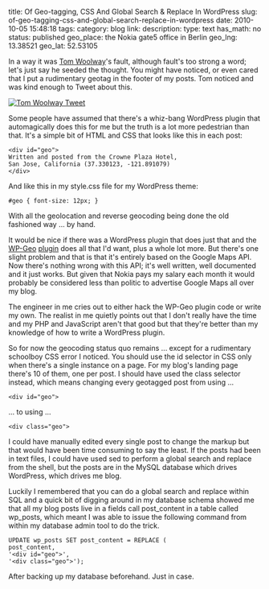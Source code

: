 title: Of Geo-tagging, CSS And Global Search & Replace In WordPress
slug: of-geo-tagging-css-and-global-search-replace-in-wordpress
date: 2010-10-05 15:48:18
tags: 
category: blog
link: 
description: 
type: text
has_math: no
status: published
geo_place: the Nokia gate5 office in Berlin
geo_lng: 13.38521
geo_lat: 52.53105

In a way it was [Tom Woolway](https://twitter.com/tomwoolway/ "https://twitter.com/tomwoolway/")'s fault, although fault's too strong a word; let's just say he seeded the thought. You might have noticed, or even cared that I put a rudimentary geotag in the footer of my posts. Tom noticed and was kind enough to Tweet about this.

[![Tom Woolway Tweet](/wp-content/uploads/2010/10/TomWoolwayTweet.jpg "Tom Woolway Tweet")](https://twitter.com/tomwoolway/status/22637627489 "https://twitter.com/tomwoolway/status/22637627489")

Some people have assumed that there's a whiz-bang WordPress plugin that automagically does this for me but the truth is a lot more pedestrian than that. It's a simple bit of HTML and CSS that looks like this in each post:

<!-- TEASER_END -->


```
<div id="geo">
Written and posted from the Crowne Plaza Hotel,
San Jose, California (37.330123, -121.891079)
</div>
```

And like this in my style.css file for my WordPress theme:

```
#geo { font-size: 12px; }
```

With all the geolocation and reverse geocoding being done the old fashioned way ... by hand.

It would be nice if there was a WordPress plugin that does just that and the [WP-Geo](https://wordpress.org/extend/plugins/wp-geo/ "https://wordpress.org/extend/plugins/wp-geo/") [plugin](https://wordpress.org/extend/plugins/wp-geo/ "https://wordpress.org/extend/plugins/wp-geo/") does all that I'd want, plus a whole lot more. But there's one slight problem and that is that it's entirely based on the Google Maps API. Now there's nothing wrong with this API; it's well written, well documented and it just works. But given that Nokia pays my salary each month it would probably be considered less than politic to advertise Google Maps all over my blog.

The engineer in me cries out to either hack the WP-Geo plugin code or write my own. The realist in me quietly points out that I don't really have the time and my PHP and JavaScript aren't that good but that they're better than my knowledge of how to write a WordPress plugin.

So for now the geocoding status quo remains ... except for a rudimentary schoolboy CSS error I noticed. You should use the id selector in CSS only when there's a single instance on a page. For my blog's landing page there's 10 of them, one per post. I should have used the class selector instead, which means changing every geotagged post from using ...

```
<div id="geo">
```

... to using ...

```
<div class="geo">
```

I could have manually edited every single post to change the markup but that would have been time consuming to say the least. If the posts had been in text files, I could have used sed to perform a global search and replace from the shell, but the posts are in the MySQL database which drives WordPress, which drives me blog.

Luckily I remembered that you can do a global search and replace within SQL and a quick bit of digging around in my database schema showed me that all my blog posts live in a fields call post\_content in a table called wp\_posts, which meant I was able to issue the following command from within my database admin tool to do the trick.

```
UPDATE wp_posts SET post_content = REPLACE (
post_content,
'<div id="geo">',
'<div class="geo">');
```

After backing up my database beforehand. Just in case.


